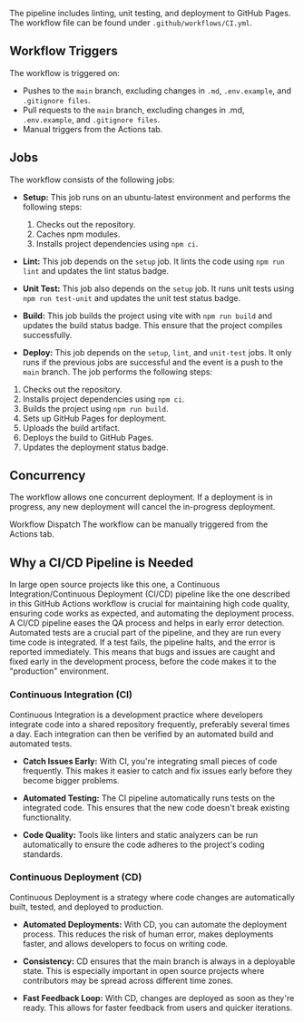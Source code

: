 The pipeline includes linting, unit testing, and deployment to GitHub Pages. The workflow file can be found under `.github/workflows/CI.yml`.

## **Workflow Triggers**

The workflow is triggered on:

- Pushes to the `main` branch, excluding changes in `.md`, `.env.example`, and `.gitignore files`.
- Pull requests to the `main` branch, excluding changes in .md, `.env.example`, and `.gitignore files`.
- Manual triggers from the Actions tab.

## **Jobs**

The workflow consists of the following jobs:

- **Setup:** This job runs on an ubuntu-latest environment and performs the following steps:

  1. Checks out the repository.
  2. Caches npm modules.
  3. Installs project dependencies using `npm ci`.

- **Lint:** This job depends on the `setup` job. It lints the code using `npm run lint` and updates the lint status badge.

- **Unit Test:** This job also depends on the `setup` job. It runs unit tests using `npm run test-unit` and updates the unit test status badge.

- **Build:** This job builds the project using vite with `npm run build` and updates the build status badge. This ensure that the project compiles successfully.

- **Deploy:** This job depends on the `setup`, `lint`, and `unit-test` jobs. It only runs if the previous jobs are successful and the event is a push to the `main` branch. The job performs the following steps:

1. Checks out the repository.
2. Installs project dependencies using `npm ci`.
3. Builds the project using `npm run build`.
4. Sets up GitHub Pages for deployment.
5. Uploads the build artifact.
6. Deploys the build to GitHub Pages.
7. Updates the deployment status badge.

## **Concurrency**

The workflow allows one concurrent deployment. If a deployment is in progress, any new deployment will cancel the in-progress deployment.

Workflow Dispatch
The workflow can be manually triggered from the Actions tab.

## Why a CI/CD Pipeline is Needed

In large open source projects like this one, a Continuous Integration/Continuous Deployment (CI/CD) pipeline like the one described in this GitHub Actions workflow is crucial for maintaining high code quality, ensuring code works as expected, and automating the deployment process.
A CI/CD pipeline eases the QA process and helps in early error detection. Automated tests are a crucial part of the pipeline, and they are run every time code is integrated. If a test fails, the pipeline halts, and the error is reported immediately. This means that bugs and issues are caught and fixed early in the development process, before the code makes it to the "production" environment.

### Continuous Integration (CI)

Continuous Integration is a development practice where developers integrate code into a shared repository frequently, preferably several times a day. Each integration can then be verified by an automated build and automated tests.

- **Catch Issues Early:** With CI, you're integrating small pieces of code frequently. This makes it easier to catch and fix issues early before they become bigger problems.

- **Automated Testing:** The CI pipeline automatically runs tests on the integrated code. This ensures that the new code doesn't break existing functionality.

- **Code Quality:** Tools like linters and static analyzers can be run automatically to ensure the code adheres to the project's coding standards.

### Continuous Deployment (CD)

Continuous Deployment is a strategy where code changes are automatically built, tested, and deployed to production.

- **Automated Deployments:** With CD, you can automate the deployment process. This reduces the risk of human error, makes deployments faster, and allows developers to focus on writing code.

- **Consistency:** CD ensures that the main branch is always in a deployable state. This is especially important in open source projects where contributors may be spread across different time zones.

- **Fast Feedback Loop:** With CD, changes are deployed as soon as they're ready. This allows for faster feedback from users and quicker iterations.
